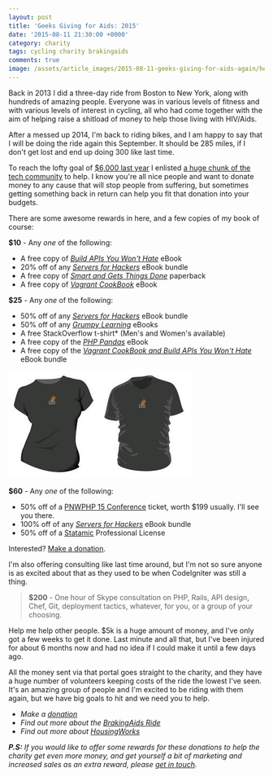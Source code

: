 ```yaml
---
layout: post
title: 'Geeks Giving for Aids: 2015'
date: '2015-08-11 21:30:00 +0000'
category: charity
tags: cycling charity brakingaids
comments: true
image: /assets/article_images/2015-08-11-geeks-giving-for-aids-again/header.jpg
---
```


Back in 2013 I did a three-day ride from Boston to New York, along with hundreds of amazing people. Everyone was in various levels of fitness and with various levels of interest in cycling, all who had come together with the aim of helping raise a shitload of money to help those living with HIV/Aids.

After a messed up 2014, I'm back to riding bikes, and I am happy to say that I will be doing the ride again this September. It should be 285 miles, if I don't get lost and end up doing 300 like last time.

To reach the lofty goal of [$6,000 last year](http://fundraising.housingworks.org/index.cfm?fuseaction=donordrive.participant&participantID=1212) I enlisted [a huge chunk of the tech community](/blog/2013/07/geeks-giving-for-aids/) to help. I know you're all nice people and want to donate money to any cause that will stop people from suffering, but sometimes getting something back in return can help you fit that donation into your budgets.

There are some awesome rewards in here, and a few copies of my book of course:

**$10** - Any _one_ of the following: 

* A free copy of [_Build APIs You Won't Hate_](http://apisyouwonthate.com/) eBook
* 20% off of any [_Servers for Hackers_](https://gumroad.com/serversforhackers) eBook bundle
* A free copy of [_Smart and Gets Things Done_](http://www.amazon.com/Smart-Gets-Things-Done-Technical/dp/1590598385?ie=UTF8&s=books&qid=1181076229&sr=8-1) paperback
* A free copy of [_Vagrant CookBook_](https://leanpub.com/vagrantcookbook) eBook

**$25** - Any _one_ of the following: 

* 50% off of any [_Servers for Hackers_](https://gumroad.com/serversforhackers) eBook bundle
* 50% off of any _[Grumpy Learning](http://grumpy-learning.com/)_ eBooks
* A free StackOverflow t-shirt* (Men's and Women's available)
* A free copy of the [_PHP Pandas_](https://leanpub.com/php-pandas) eBook
* A free copy of the [_Vagrant CookBook and Build APIs You Won't Hate_](https://leanpub.com/b/vagrantapis) eBook bundle

![StackOverflow t-shirts](/assets/article_images/2015-08-11-geeks-giving-for-aids-again/stackoverflow-tshirts.png)

**$60** - Any _one_ of the following: 

* 50% off of a [PNWPHP 15 Conference](http://pnwphp.com/) ticket, worth $199 usually. I'll see you there.
* 100% off of any [_Servers for Hackers_](https://gumroad.com/serversforhackers) eBook bundle
* 50% off of a [Statamic](http://statamic.com/) Professional License


Interested? [Make a donation](http://fundraising.housingworks.org/index.cfm?fuseaction=donordrive.participant&participantID=2035).

I'm also offering consulting like last time around, but I'm not so sure anyone is as excited about that as they used to be when CodeIgniter was still a thing. 

> **$200** - One hour of Skype consultation on PHP, Rails, API design, Chef, Git, deployment tactics, whatever, for you, or a group of your choosing. 

Help me help other people. $5k is a huge amount of money, and I've only got a few weeks to get it done. Last minute and all that, but I've been injured for about 6 months now and had no idea if I could make it until a few days ago.

All the money sent via that portal goes straight to the charity, and they have a huge number of volunteers keeping costs of the ride the lowest I've seen. It's an amazing group of people and I'm excited to be riding with them again, but we have big goals to hit and we need you to help.

* _Make a [donation](http://fundraising.housingworks.org/participant/philstu-15)_
* _Find out more about the [BrakingAids Ride](http://brakingaidsride.org/)_
* _Find out more about [HousingWorks](http://www.housingworks.org/)_

_**P.S:** If you would like to offer some rewards for these donations to help the charity get even more money, and get yourself a bit of marketing and increased sales as an extra reward, please [get in touch](mailto:me@philturgeon.uk)._
